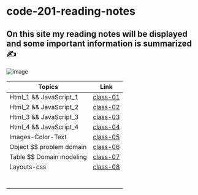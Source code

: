 # code-201-reading-notes 	
## On this site my reading notes will be displayed and some important information is summarized :writing_hand:	

![image](https://img.lovepik.com/photo/40006/9861.jpg_wh860.jpg)

| Topics  | Link  |
|---|---|
| Html_1 && JavaScript_1 | [class-01](https://hananaltobasi.github.io/code-201-reading-notes/class-01) | 
| Html_2 && JavaScript_2 | [class-02](https://hananaltobasi.github.io/code-201-reading-notes/class-02) |
| Html_3 && JavaScript_3 | [class-03](https://hananaltobasi.github.io/code-201-reading-notes/class-03) | 
| Html_4 && JavaScript_4 | [class-04](https://hananaltobasi.github.io/code-201-reading-notes/class-04) |
| Images-Color-Text | [class-05](https://hananaltobasi.github.io/code-201-reading-notes/class-05) |  
| Object $$ problem domain | [class-06](https://hananaltobasi.github.io/code-201-reading-notes/class-06) |
| Table $$ Domain modeling | [class-07](https://hananaltobasi.github.io/code-201-reading-notes/class-07) | 
|  Layouts-css |  [class-08](https://hananaltobasi.github.io/code-201-reading-notes/class-08) |
|   |   |  
|   |   |
|   |   |
|   |   | 
|   |   |
|   |   |  
|   |   |
